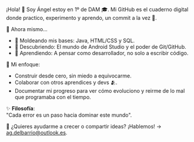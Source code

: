¡Hola! 👋 Soy Ángel estoy en 1º de DAM 🎓.
Mi GitHub es el cuaderno digital donde practico, experimento y aprendo, un commit a la vez 🚀.

🌱 Ahora mismo...

- 🔨 Moldeando mis bases: Java, HTML/CSS y SQL.
- 📱 Descubriendo: El mundo de Android Studio y el poder de Git/GitHub.
- 🧠 Aprendiendo: A pensar como desarrollador, no solo a escribir código.

🎯 Mi enfoque:

- Construir desde cero, sin miedo a equivocarme.
- Colaborar con otros aprendices y devs 🫂.
- Documentar mi progreso para ver cómo evoluciono y reirme de lo mal que programaba con el tiempo.  

✨ **Filosofía**:  
"Cada error es un paso hacia dominar este mundo".  

📩 ¿Quieres ayudarme a crecer o compartir ideas? ¡Hablemos! → ag.delbarrio@outlook.es. 
